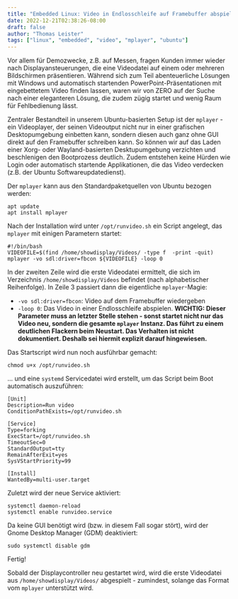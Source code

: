 ```yaml
---
title: "Embedded Linux: Video in Endlosschleife auf Framebuffer abspielen mit mplayer"
date: 2022-12-21T02:38:26-08:00
draft: false
author: "Thomas Leister"
tags: ["linux", "embedded", "video", "mplayer", "ubuntu"]
---
```


Vor allem für Demozwecke, z.B. auf Messen, fragen Kunden immer wieder nach Displayansteuerungen, die eine Videodatei auf einem oder mehreren Bildschirmen präsentieren. Während sich zum Teil abenteuerliche Lösungen mit Windows und automatisch startenden PowerPoint-Präsentationen mit eingebettetem Video finden lassen, waren wir von ZERO auf der Suche nach einer eleganteren Lösung, die zudem zügig startet und wenig Raum für Fehlbedienung lässt. 

<!--more-->

Zentraler Bestandteil in unserem Ubuntu-basierten Setup ist der `mplayer` - ein Videoplayer, der seinen Videoutput nicht nur in einer grafischen Desktopumgebung einbetten kann, sondern diesen auch ganz ohne GUI direkt auf den Framebuffer schreiben kann. So können wir auf das Laden einer Xorg- oder Wayland-basierten Desktupumgebung verzichten und beschlenigen den Bootprozess deutlich. Zudem entstehen keine Hürden wie Login oder automatisch startende Applikationen, die das Video verdecken (z.B. der Ubuntu Softwareupdatedienst). 

Der `mplayer` kann aus den Standardpaketquellen von Ubuntu bezogen werden:

    apt update
    apt install mplayer

Nach der Installation wird unter `/opt/runvideo.sh` ein Script angelegt, das `mplayer` mit einigen Parametern startet:

```
#!/bin/bash
VIDEOFILE=$(find /home/showdisplay/Videos/ -type f  -print -quit)
mplayer -vo sdl:driver=fbcon ${VIDEOFILE} -loop 0
```

In der zweiten Zeile wird die erste Videodatei ermittelt, die sich im Verzeichnis `/home/showdisplay/Videos` befindet (nach alphabetischer Reihenfolge). In Zeile 3 passiert dann die eigentliche `mplayer`-Magie:

* `-vo sdl:driver=fbcon`: Video auf dem Framebuffer wiedergeben
* `-loop 0`: Das Video in einer Endlosschleife abspielen. **WICHTIG: Dieser Parameter muss an letzter Stelle stehen - sonst startet nicht nur das Video neu, sondern die gesamte `mplayer` Instanz. Das führt zu einem deutlichen Flackern beim Neustart. Das Verhalten ist nicht dokumentiert. Deshalb sei hiermit explizit darauf hingewiesen.**

Das Startscript wird nun noch ausführbar gemacht: 

    chmod u+x /opt/runvideo.sh

... und eine `systemd` Servicedatei wird erstellt, um das Script beim Boot automatisch auszuführen:

```
[Unit]
Description=Run video
ConditionPathExists=/opt/runvideo.sh

[Service]
Type=forking
ExecStart=/opt/runvideo.sh
TimeoutSec=0
StandardOutput=tty
RemainAfterExit=yes
SysVStartPriority=99

[Install]
WantedBy=multi-user.target
```

Zuletzt wird der neue Service aktiviert: 

    systemctl daemon-reload
    systemctl enable runvideo.service


Da keine GUI benötigt wird (bzw. in diesem Fall sogar stört), wird der Gnome Desktop Manager (GDM) deaktiviert:

    sudo systemctl disable gdm


Fertig!

Sobald der Displaycontroller neu gestartet wird, wird die erste Videodatei aus `/home/showdisplay/Videos/` abgespielt - zumindest, solange das Format vom `mplayer` unterstützt wird. 


